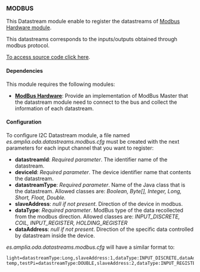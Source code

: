 ### MODBUS

This Datastream module enable to register the datastreams of [Modbus Hardware module]().

This datastreams corresponds to the inputs/outputs obtained through modbus protocol.

[To access source code click here](https://github.com/amplia-iiot/oda/tree/master/oda-datastreams/modbus).

#### Dependencies

This module requires the following modules:
* __[ModBus Hardware]()__: Provide an implementation of ModBus Master that the datastream module need to connect to the 
bus and collect the information of each datastream.

#### Configuration

To configure I2C Datastream module, a file named _es.amplia.oda.datastreams.modbus.cfg_ must be created with the next parameters 
for each input channel that you want to register:
* __datastreamId__: *Required parameter*. The identifier name of the datastream.
* __deviceId__: *Required parameter*. The device identifier name that contents the datastream.
* __datastreamType__: *Required parameter*. Name of the Java class that is the datastream. Allowed classes are: _Boolean, 
Byte[], Integer, Long, Short, Float, Double._
* __slaveAddress__: *null if not present*. Direction of the device in modbus.
* __dataType__: *Required parameter*. ModBus type of the data recollected from the modbus direction. Allowed classes are: 
_INPUT_DISCRETE, COIL, INPUT_REGISTER, HOLDING_REGISTER_
* __dataAddress__: *null if not present*. Direction of the specific data controlled by datastream inside the device.

_es.amplia.oda.datastreams.modbus.cfg_ will have a similar format to:
```
light=datastreamType:Long,slaveAddress:1,dataType:INPUT_DISCRETE,dataAddress:255
temp,testPi=datastreamType:DOUBLE,slaveAddress:2,dataType:INPUT_REGISTER,dataAddress:100
```